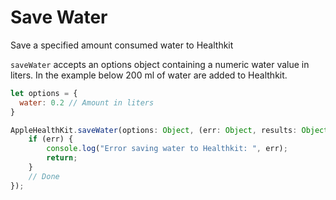 # Save Water

Save a specified amount consumed water to Healthkit

`saveWater` accepts an options object containing a numeric water value in liters. 
In the example below 200 ml of water are added to Healthkit.
```javascript
let options = {
  water: 0.2 // Amount in liters
}
```

```javascript
AppleHealthKit.saveWater(options: Object, (err: Object, results: Object) => {
    if (err) {
        console.log("Error saving water to Healthkit: ", err);
        return;
    }
    // Done
});
```
